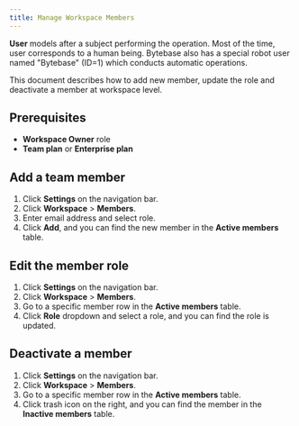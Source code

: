 ```yaml
---
title: Manage Workspace Members
---
```

**User** models after a subject performing the operation. Most of the time, user corresponds to a human being. Bytebase also has a special robot user named "Bytebase" (ID=1) which conducts automatic operations.

This document describes how to add new member, update the role and deactivate a member at workspace level.

## Prerequisites
- **Workspace Owner** role 
- **Team plan** or **Enterprise plan**

## Add a team member
1. Click **Settings** on the navigation bar.
2. Click **Workspace** > **Members**.
3. Enter email address and select role.
4. Click **Add**, and you can find the new member in the **Active members** table.

## Edit the member role
1. Click **Settings** on the navigation bar.
2. Click **Workspace** > **Members**.
3. Go to a specific member row in the **Active members** table.
4. Click **Role** dropdown and select a role, and you can find the role is updated.

## Deactivate a member
1. Click **Settings** on the navigation bar.
2. Click **Workspace** > **Members**.
3. Go to a specific member row in the **Active members** table.
4. Click trash icon on the right, and you can find the member in the **Inactive members** table.
